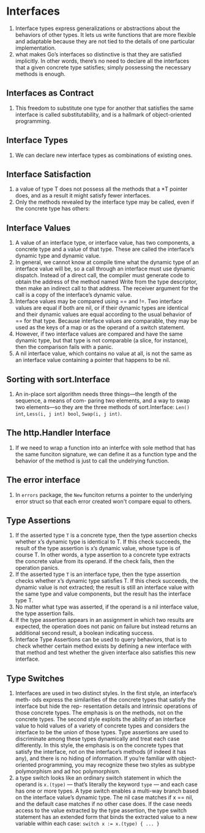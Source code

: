 # Interfaces
1. Interface types express generalizations or abstractions about the behaviors of other types. It lets us write functions that are more flexible and adaptable because they are not tied to the details of one particular implementation.
2. what makes Go’s interfaces so distinctive is that they are satisfied implicitly. In other words, there’s no need to declare all the interfaces that a given concrete type satisfies; simply possessing the necessary methods is enough.

## Interfaces as Contract
1. This freedom to substitute one type for another that satisfies the same interface is called substitutability, and is a hallmark of object-oriented programming.

## Interface Types
1. We can declare new interface types as combinations of existing ones.

## Interface Satisfaction
1. a value of type T does not possess all the methods that a *T pointer does, and as a result it might satisfy fewer interfaces.
2. Only the methods revealed by the interface type may be called, even if the concrete type has others:

## Interface Values
1. A value of an interface type, or interface value, has two components, a concrete type and a value of that type. These are called the interface’s dynamic type and dynamic value.
2. In general, we cannot know at compile time what the dynamic type of an interface value will be, so a call through an interface must use dynamic dispatch. Instead of a direct call, the compiler must generate code to obtain the address of the method named Write from the type descriptor, then make an indirect call to that address. The receiver argument for the call is a copy of the interface’s dynamic value.
3. Interface values may be compared using == and !=. Two interface values are equal if both are nil, or if their dynamic types are identical and their dynamic values are equal according to the usual behavior of == for that type. Because interface values are comparable, they may be used as the keys of a map or as the operand of a switch statement.
4. However, if two interface values are compared and have the same dynamic type, but that type is not comparable (a slice, for instance), then the comparison fails with a panic.
5. A nil interface value, which contains no value at all, is not the same as an interface value containing a pointer that happens to be nil.

## Sorting with sort.Interface
1. An in-place sort algorithm needs three things—the length of the sequence, a means of com- paring two elements, and a way to swap two elements—so they are the three methods of sort.Interface: `Len() int`, `Less(i, j int) bool`, `Swap(i, j int)`.

## The http.Handler Interface
1. If we need to wrap a function into an interfce with sole method that has the same funciton signature, we can define it as a function type and the behavior of the method is just to call the undelrying function.

## The error interface
1. In `errors` package, the `New` funciton returns a pointer to the underlying error struct so that each error created won't compare equal to others.

## Type Assertions
1. If the asserted type `T` is a concrete type, then the type assertion checks whether x’s dynamic type is identical to T. If this check succeeds, the result of the type assertion is x’s dynamic value, whose type is of course T. In other words, a type assertion to a concrete type extracts the concrete value from its operand. If the check fails, then the operation panics.
2. If the asserted type `T` is an interface type, then the type assertion checks whether x’s dynamic type satisfies T. If this check succeeds, the dynamic value is not extracted; the result is still an interface value with the same type and value components, but the result has the interface type T.
3. No matter what type was asserted, if the operand is a nil interface value, the type assertion fails. 
4. If the type assertion appears in an assignment in which two results are expected, the operation does not panic on failure but instead returns an additional second result, a boolean indicating success.
5. Interface Type Assertions can be used to query behaviors, that is to check whether certain method exists by defining a new interface with that method and test whether the given interface also satisfies this new interface.

## Type Switches
1. Interfaces are used in two distinct styles. In the first style, an interface’s meth- ods express the similarities of the concrete types that satisfy the interface but hide the rep- resentation details and intrinsic operations of those concrete types. The emphasis is on the methods, not on the concrete types. The second style exploits the ability of an interface value to hold values of a variety of concrete types and considers the interface to be the union of those types. Type assertions are used to discriminate among these types dynamically and treat each case differently. In this style, the emphasis is on the concrete types that satisfy the interface, not on the interface’s methods (if indeed it has any), and there is no hiding of information. If you’re familiar with object-oriented programming, you may recognize these two styles as subtype polymorphism and ad hoc polymorphism.
2. a type switch looks like an ordinary switch statement in which the operand is `x.(type)` — that’s literally the keyword `type` — and each case has one or more types. A type switch enables a multi-way branch based on the interface value’s dynamic type. The nil case matches if x == nil, and the default case matches if no other case does. If the case needs access to the value extracted by the type assertion, the type switch statement has an extended form that binds the extracted value to a new variable within each case: `switch x := x.(type) { ... }`
